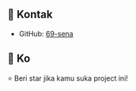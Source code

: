 ## 🔹 Kontak
- GitHub: [69-sena](https://github.com/69-sena)

## 🔹 Ko
⭐ Beri star jika kamu suka project ini!
